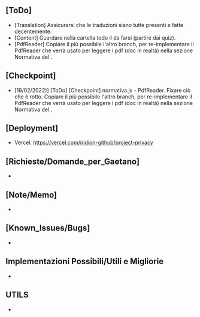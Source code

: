 ## [ToDo]
- [Translation] Assicurarsi che le traduzioni siano tutte presenti e fatte decentemente.
- [Content] Guardare nella cartella todo il da farsi (partire dai quiz).
- [PdfReader] Copiare il più possibile l'altro branch, per re-implementare il PdfReader che verrà usato per leggere i pdf (doc in realtà) nella sezione Normativa del <RightMenu />.

## [Checkpoint]
- [19/02/2022)] [ToDo] [Checkpoint] normativa.js - PdfReader. Fixare ciò che è rotto. Copiare il più possibile l'altro branch, per re-implementare il PdfReader che verrà usato per leggere i pdf (doc in realtà) nella sezione Normativa del <RightMenu />.
## [Deployment]
- Vercel: https://vercel.com/iridion-github/project-privacy

## [Richieste/Domande_per_Gaetano]
-
## [Note/Memo]
- 
## [Known_Issues/Bugs]
-
## Implementazioni Possibili/Utili e Migliorie
- 

## UTILS
-